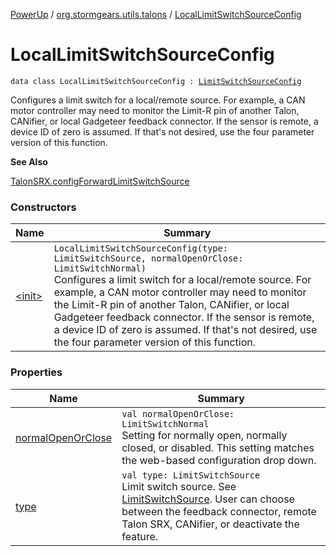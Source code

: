 [PowerUp](../../index.md) / [org.stormgears.utils.talons](../index.md) / [LocalLimitSwitchSourceConfig](./index.md)

# LocalLimitSwitchSourceConfig

`data class LocalLimitSwitchSourceConfig : `[`LimitSwitchSourceConfig`](../-limit-switch-source-config.md)

Configures a limit switch for a local/remote source. For example, a CAN motor controller may need to monitor the
Limit-R pin of another Talon, CANifier, or local Gadgeteer feedback connector. If the sensor is remote, a device ID
of zero is assumed. If that's not desired, use the four parameter version of this function.

**See Also**

[TalonSRX.configForwardLimitSwitchSource](#)

### Constructors

| Name | Summary |
|---|---|
| [&lt;init&gt;](-init-.md) | `LocalLimitSwitchSourceConfig(type: LimitSwitchSource, normalOpenOrClose: LimitSwitchNormal)`<br>Configures a limit switch for a local/remote source. For example, a CAN motor controller may need to monitor the Limit-R pin of another Talon, CANifier, or local Gadgeteer feedback connector. If the sensor is remote, a device ID of zero is assumed. If that's not desired, use the four parameter version of this function. |

### Properties

| Name | Summary |
|---|---|
| [normalOpenOrClose](normal-open-or-close.md) | `val normalOpenOrClose: LimitSwitchNormal`<br>Setting for normally open, normally closed, or disabled. This setting matches the web-based configuration drop down. |
| [type](type.md) | `val type: LimitSwitchSource`<br>Limit switch source. See [LimitSwitchSource](#). User can choose between the feedback connector, remote Talon SRX, CANifier, or deactivate the feature. |
